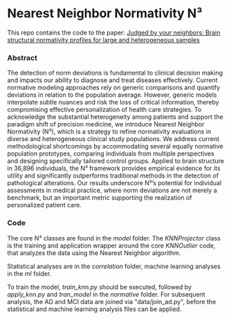 
# Nearest Neighbor Normativity N³

This repo contains the code to the paper: [Judged by your neighbors: Brain structural normativity profiles for large and heterogeneous samples](https://www.medrxiv.org/content/10.1101/2024.12.24.24319598v1)


### Abstract
The detection of norm deviations is fundamental to clinical decision making and impacts our ability to diagnose and treat diseases effectively. Current normative modeling approaches rely on generic comparisons and quantify deviations in relation to the population average. However, generic models interpolate subtle nuances and risk the loss of critical information, thereby compromising effective personalization of health care strategies. To acknowledge the substantial heterogeneity  among patients and support the paradigm shift of precision medicine, we introduce Nearest Neighbor Normativity (N³), which is a strategy to refine normativity evaluations in diverse and heterogeneous clinical study populations. We address current methodological shortcomings by accommodating several equally normative population prototypes, comparing individuals from multiple perspectives and designing specifically tailored control groups. Applied to brain structure in 36,896 individuals, the N³ framework provides empirical evidence for its utility and significantly outperforms traditional methods in the detection of pathological alterations. Our results underscore N³’s potential for individual assessments in medical practice, where norm deviations are not merely a benchmark, but an important metric supporting the realization of personalized patient care.

### Code
The core N³ classes are found in the *model* folder. The *KNNProjector* class is the training and application wrapper around the core *KNNOutlier* code, that analyzes the data using the Nearest Neighbor algorithm. 

Statistical analyses are in the *correlation* folder, machine learning analyses in the *ml* folder. 

To train the model, *train_knn.py* should be executed, followed by *apply_knn.py* and *tran_model* in the *normative* folder. 
For subsequent analysis, the AD and MCI data are joined via "data/join_ad.py", before the statistical and machine learning analysis files can be applied. 


